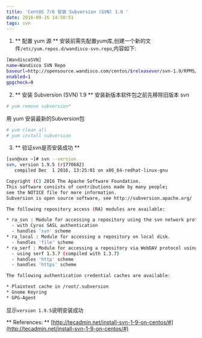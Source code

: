 ```yaml
---
title: 'CentOS 7/6 安装 Subversion (SVN) 1.9 '
date: 2016-09-16 14:50:51
tags: svn
---
```


1. ** 配置 yum 源 **
安装前需先配置yum库,创建一个新的文件`/etc/yum.repos.d/wandisco-svn.repo`,内容如下:
```bash
[WandiscoSVN]
name=Wandisco SVN Repo
baseurl=http://opensource.wandisco.com/centos/$releasever/svn-1.9/RPMS/$basearch/
enabled=1
gpgcheck=0
```
<!--more-->
2. ** 安装 Subversion (SVN) 1.9 **
  安装新版本软件包之前先移除旧版本 svn
```bash
# yum remove subversion*
```
  用 yum 安装最新的Subversion包
```bash
# yum clean all
# yum install subversion
```

3. ** 验证svn是否安装成功 **
```bash
[svn@xxx ~]# svn --version
svn, version 1.9.5 (r1770682)
   compiled Dec  1 2016, 13:25:01 on x86_64-redhat-linux-gnu

Copyright (C) 2016 The Apache Software Foundation.
This software consists of contributions made by many people;
see the NOTICE file for more information.
Subversion is open source software, see http://subversion.apache.org/

The following repository access (RA) modules are available:

* ra_svn : Module for accessing a repository using the svn network protocol.
  - with Cyrus SASL authentication
  - handles 'svn' scheme
* ra_local : Module for accessing a repository on local disk.
  - handles 'file' scheme
* ra_serf : Module for accessing a repository via WebDAV protocol using serf.
  - using serf 1.3.7 (compiled with 1.3.7)
  - handles 'http' scheme
  - handles 'https' scheme

The following authentication credential caches are available:

* Plaintext cache in /root/.subversion
* Gnome Keyring
* GPG-Agent
```
显示`version 1.9.5`说明安装成功

** References: **
[http://tecadmin.net/install-svn-1-9-on-centos/#](http://tecadmin.net/install-svn-1-9-on-centos/#)
